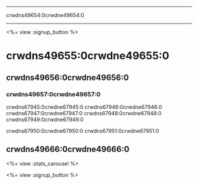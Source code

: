 * * *

crwdns49654:0crwdne49654:0

* * *

<a id="blurb"></a>

<%= view :signup_button %>

# crwdns49655:0crwdne49655:0

## crwdns49656:0crwdne49656:0

### crwdns49657:0crwdne49657:0

crwdns67945:0crwdne67945:0 crwdns67946:0crwdne67946:0 crwdns67947:0crwdne67947:0 crwdns67948:0crwdne67948:0 crwdns67949:0crwdne67949:0

crwdns67950:0crwdne67950:0 crwdns67951:0crwdne67951:0

<a id="infographics"></a>

## crwdns49666:0crwdne49666:0

<%= view :stats_carousel %>

<%= view :signup_button %>